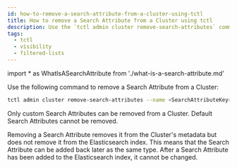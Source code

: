 ```yaml
---
id: how-to-remove-a-search-attribute-from-a-cluster-using-tctl
title: How to remove a Search Attribute from a Cluster using tctl
description: Use the `tctl admin cluster remove-search-attributes` command to remove a Search Attribute from a Cluster.
tags:
  - tctl
  - visibility
  - filtered-lists
---
```


<!-- prettier-ignore -->
import * as WhatIsASearchAttribute from './what-is-a-search-attribute.md'

Use the following command to remove a <preview page={WhatIsASearchAttribute}>Search Attribute</preview> from a Cluster:

```bash
tctl admin cluster remove-search-attributes --name <SearchAttributeKey>
```

Only custom Search Attributes can be removed from a Cluster. 
Default Search Attributes cannot be removed.

Removing a Search Attribute removes it from the Cluster's metadata but does not remove it from the Elasticsearch index.
This means that the Search Attribute can be added back later as the same type.
After a Search Attribute has been added to the Elasticsearch index, it cannot be changed.
